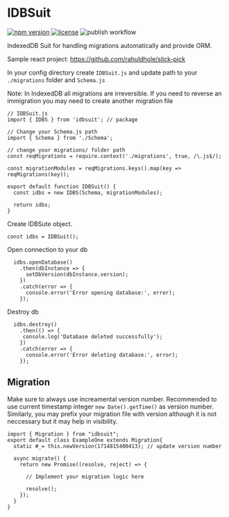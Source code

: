 # IDBSuit
 [![npm version](https://badge.fury.io/js/idbsuit.svg)](https://badge.fury.io/js/idbsuit) [![license](https://img.shields.io/npm/l/idbsuit.svg)](https://github.com/rahuldhole/IDBSuit/blob/main/LICENSE)
 ![publish workflow](https://github.com/rahuldhole/idbsuit/actions/workflows/cd.yml/badge.svg)

IndexedDB Suit for handling migrations automatically and provide ORM.

Sample react project: https://github.com/rahuldhole/slick-pick

In your config directory create `IDBSuit.js` and update path to your `./migrations` folder and `Schema.js`

Note: In IndexedDB all migrations are irreversible. If you need to reverse an immigration you may need to create another migration file

```
// IDBSuit.js
import { IDBS } from 'idbsuit'; // package

// Change your Schema.js path
import { Schema } from './Schema';

// change your migrations/ folder path
const reqMigrations = require.context('./migrations', true, /\.js$/);

const migrationModules = reqMigrations.keys().map(key => reqMigrations(key));

export default function IDBSuit() {
  const idbs = new IDBS(Schema, migrationModules);
  
  return idbs;
}
```

Create IDBSute object.
```
const idbs = IDBSuit();
```

Open connection to your db
```
  idbs.openDatabase()
    .then(dbInstance => {
      setDbVersion(dbInstance.version);
    })
    .catch(error => {
      console.error('Error opening database:', error);
    });
```

Destroy db

```
  idbs.destroy()
    .then(() => {
     console.log('Database deleted successfully');
    })
    .catch(error => {
      console.error('Error deleting database:', error);
    });
```

## Migration

Make sure to always use increamental version number.
Recommended to use current timestamp integer `new Date().getTime()` as version number.
Similarly, you may prefix your migration file with version although it is not neccessary but it may help in visibility.

```
import { Migration } from "idbsuit";
export default class ExampleOne extends Migration{
  static #_= this.newVersion(1714815400413); // update version number
  
  async migrate() {
    return new Promise((resolve, reject) => {
      
      // Implement your migration logic here
      
      resolve();
    });
  }
}

```
